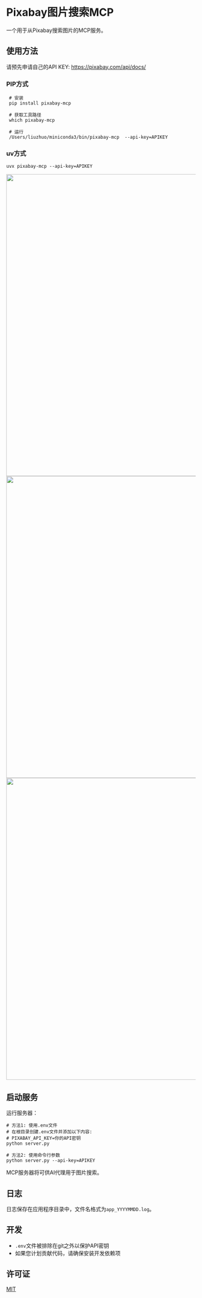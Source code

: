 # Pixabay图片搜索MCP

一个用于从Pixabay搜索图片的MCP服务。

## 使用方法

请预先申请自己的API KEY:
https://pixabay.com/api/docs/
### PIP方式
``` 
 # 安装
 pip install pixabay-mcp

 # 获取工具路径
 which pixabay-mcp

 # 运行
 /Users/liuzhuo/miniconda3/bin/pixabay-mcp  --api-key=APIKEY
```

### uv方式
```
uvx pixabay-mcp --api-key=APIKEY
```

<img src="https://i.miji.bid/2025/04/03/ba694ed8c343eee643e2f991cd695db7.png" width="800">

<img src="https://i.miji.bid/2025/04/03/d9a02825037eb5b96dd87f671264bca9.jpeg" width="800">
<img src="https://i.miji.bid/2025/04/03/74af7d5580b6346123972f1b150aeeb6.jpeg" width="800">


## 启动服务

运行服务器：

```
# 方法1: 使用.env文件
# 在根目录创建.env文件并添加以下内容:
# PIXABAY_API_KEY=你的API密钥
python server.py

# 方法2: 使用命令行参数
python server.py --api-key=APIKEY
```

MCP服务器将可供AI代理用于图片搜索。

## 日志

日志保存在应用程序目录中，文件名格式为`app_YYYYMMDD.log`。

## 开发

- `.env`文件被排除在git之外以保护API密钥
- 如果您计划贡献代码，请确保安装开发依赖项

## 许可证

[MIT](LICENSE) 